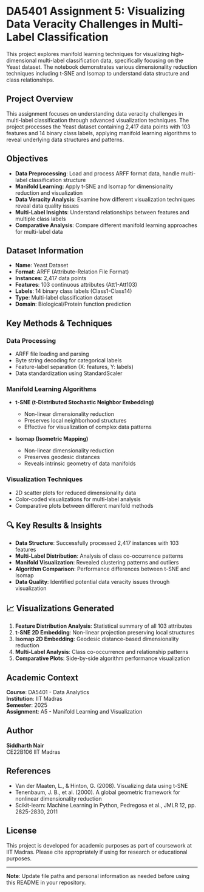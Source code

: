 # DA5401 Assignment 5: Visualizing Data Veracity Challenges in Multi-Label Classification

This project explores manifold learning techniques for visualizing high-dimensional multi-label classification data, specifically focusing on the Yeast dataset. The notebook demonstrates various dimensionality reduction techniques including t-SNE and Isomap to understand data structure and class relationships.

## Project Overview

This assignment focuses on understanding data veracity challenges in multi-label classification through advanced visualization techniques. The project processes the Yeast dataset containing 2,417 data points with 103 features and 14 binary class labels, applying manifold learning algorithms to reveal underlying data structures and patterns.

## Objectives

- **Data Preprocessing**: Load and process ARFF format data, handle multi-label classification structure
- **Manifold Learning**: Apply t-SNE and Isomap for dimensionality reduction and visualization
- **Data Veracity Analysis**: Examine how different visualization techniques reveal data quality issues
- **Multi-Label Insights**: Understand relationships between features and multiple class labels
- **Comparative Analysis**: Compare different manifold learning approaches for multi-label data

## Dataset Information

- **Name**: Yeast Dataset
- **Format**: ARFF (Attribute-Relation File Format)
- **Instances**: 2,417 data points
- **Features**: 103 continuous attributes (Att1-Att103)
- **Labels**: 14 binary class labels (Class1-Class14)
- **Type**: Multi-label classification dataset
- **Domain**: Biological/Protein function prediction

##  Key Methods & Techniques

### Data Processing
- ARFF file loading and parsing
- Byte string decoding for categorical labels
- Feature-label separation (X: features, Y: labels)
- Data standardization using StandardScaler

### Manifold Learning Algorithms
- **t-SNE (t-Distributed Stochastic Neighbor Embedding)**
  - Non-linear dimensionality reduction
  - Preserves local neighborhood structures
  - Effective for visualization of complex data patterns

- **Isomap (Isometric Mapping)**
  - Non-linear dimensionality reduction
  - Preserves geodesic distances
  - Reveals intrinsic geometry of data manifolds

### Visualization Techniques
- 2D scatter plots for reduced dimensionality data
- Color-coded visualizations for multi-label analysis
- Comparative plots between different manifold methods


## 🔍 Key Results & Insights

- **Data Structure**: Successfully processed 2,417 instances with 103 features
- **Multi-Label Distribution**: Analysis of class co-occurrence patterns
- **Manifold Visualization**: Revealed clustering patterns and outliers
- **Algorithm Comparison**: Performance differences between t-SNE and Isomap
- **Data Quality**: Identified potential data veracity issues through visualization

## 📈 Visualizations Generated

1. **Feature Distribution Analysis**: Statistical summary of all 103 attributes
2. **t-SNE 2D Embedding**: Non-linear projection preserving local structures
3. **Isomap 2D Embedding**: Geodesic distance-based dimensionality reduction
4. **Multi-Label Analysis**: Class co-occurrence and relationship patterns
5. **Comparative Plots**: Side-by-side algorithm performance visualization

## Academic Context

**Course**: DA5401 - Data Analytics  
**Institution**: IIT Madras  
**Semester**: 2025  
**Assignment**: A5 - Manifold Learning and Visualization  

##  Author

**Siddharth Nair**  
CE22B106
IIT Madras

## References

- Van der Maaten, L., & Hinton, G. (2008). Visualizing data using t-SNE
- Tenenbaum, J. B., et al. (2000). A global geometric framework for nonlinear dimensionality reduction
- Scikit-learn: Machine Learning in Python, Pedregosa et al., JMLR 12, pp. 2825-2830, 2011

## License

This project is developed for academic purposes as part of coursework at IIT Madras. Please cite appropriately if using for research or educational purposes.

---

**Note**: Update file paths and personal information as needed before using this README in your repository.



